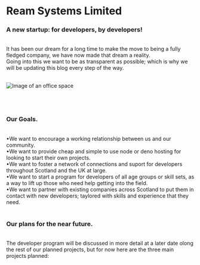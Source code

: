 # Ream Systems Limited #

### A new startup: for developers, by developers! ###

<br> It has been our dream for a long time to make the move to being a fully fledged company, we have now made that dream a reality.<br>
Going into this we want to be as transparent as possible; which is why we will be updating this blog every step of the way. <br><br>


![Image of an office space](https://ream.systems/blog/first_post/images/logo.png)

<br><br>

### Our Goals. ###

<br>•We want to encourage a working relationship between us and our community. <br>
•We want to provide cheap and simple to use node or deno hosting for looking to start their own projects. <br>
•We want to foster a network of connections and suport for developers throughout Scotland and the UK at large. <br>
•We want to start a program for developers of all age groups or skill sets, as a way to lift up those who need help getting into the field. <br>
•We want to partner with existing companies across Scotland to put them in contact with new developers; taylored with skills and experience that they need. <br><br>


### Our plans for the near future. ###
<br> The developer program will be discussed in more detail at a later date olong the rest of our planned projects, but for now here are the three main projects planned:<br>